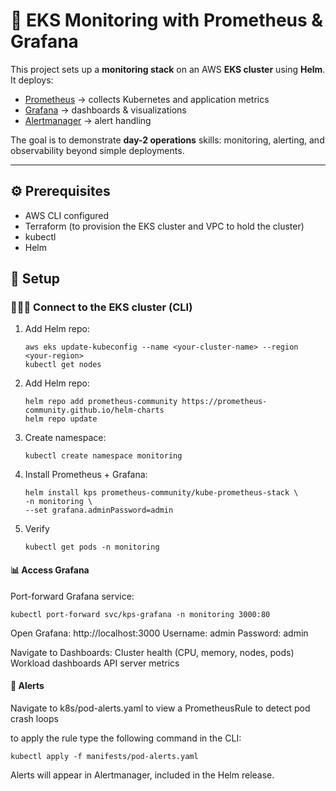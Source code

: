 # 🚀 EKS Monitoring with Prometheus & Grafana

This project sets up a **monitoring stack** on an AWS **EKS cluster** using **Helm**.  
It deploys:

- [Prometheus](https://prometheus.io/) → collects Kubernetes and application metrics
- [Grafana](https://grafana.com/) → dashboards & visualizations
- [Alertmanager](https://prometheus.io/docs/alerting/latest/alertmanager/) → alert handling

The goal is to demonstrate **day-2 operations** skills: monitoring, alerting, and observability beyond simple deployments.

---

## ⚙️ Prerequisites

- AWS CLI configured
- Terraform (to provision the EKS cluster and VPC to hold the cluster)
- kubectl
- Helm

## 🚀 Setup

### 👨🏿‍💻 Connect to the EKS cluster (CLI)

1. Add Helm repo:

   ```
   aws eks update-kubeconfig --name <your-cluster-name> --region <your-region>
   kubectl get nodes
   ```

2. Add Helm repo:

   ```
   helm repo add prometheus-community https://prometheus-community.github.io/helm-charts
   helm repo update
   ```

3. Create namespace:

   ```
   kubectl create namespace monitoring
   ```

4. Install Prometheus + Grafana:

   ```
   helm install kps prometheus-community/kube-prometheus-stack \
   -n monitoring \
   --set grafana.adminPassword=admin
   ```

5. Verify
   ```
   kubectl get pods -n monitoring
   ```

#### 📊 Access Grafana

Port-forward Grafana service:

```
kubectl port-forward svc/kps-grafana -n monitoring 3000:80
```

Open Grafana: http://localhost:3000
Username: admin
Password: admin

Navigate to Dashboards:
Cluster health (CPU, memory, nodes, pods)
Workload dashboards
API server metrics

#### 🔔 Alerts

Navigate to k8s/pod-alerts.yaml to view a PrometheusRule to detect pod crash loops

to apply the rule type the following command in the CLI:

```
kubectl apply -f manifests/pod-alerts.yaml
```

Alerts will appear in Alertmanager, included in the Helm release.
